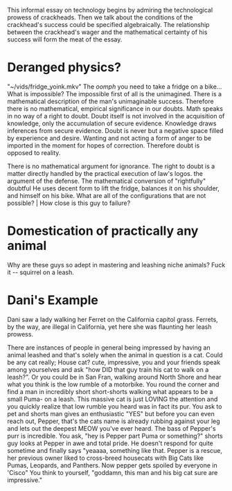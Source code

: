 This informal essay on technology begins by admiring the technological prowess of crackheads.
Then we talk about the conditions of the crackhead's success could be specified algebraically.
The relationship between the crackhead's wager and the mathematical certainty of his success will form the meat of the essay.


# Deranged physics?
"~/vids/fridge_yoink.mkv"
The *oomph* you need to take a fridge on a bike...
What is impossible? The impossible first of all is the unimagined.
There is a mathematical description of the man's unimaginable success.
Therefore there is no mathematical, empirical significance in our doubts. 
Math speaks in no way of a right to doubt. 
Doubt itself is not involved in the acquisition of knowledge, only the accumulation of secure evidence. 
Knowledge draws inferences from secure evidence.
Doubt is never but a negative space filled by experience and desire.
Wanting and not acting  a form of anger to be imported in the moment for hopes of correction.
Therefore doubt is opposed to reality.



There is no mathematical argument for ignorance. The right to doubt is a matter directly handled by the practical execution of law's logos. the argument of the defense.
The mathematical conversion of "rightfully" doubtful
He uses decent form to lift the fridge, balances it on his shoulder, and himself on his bike. 
What are all of the configurations that are not possible? | How close is this guy to failure?

# Domestication of practically any animal
Why are these guys so adept in mastering and leashing niche animals?
Fuck it -- squirrel on a leash. 

# Dani's Example
Dani saw a lady walking her Ferret on the California capitol grass.
Ferrets, by the way, are illegal in California, yet here she was flaunting her leash prowess.

There are instances of people in general being impressed by having an animal leashed and that's solely when the animal in question is a cat. Could be any cat really; House cat? cute, impressive, you and your friends speak among yourselves and ask "how DID that guy train his cat to walk on a leash?". Or you could be in San Fran, walking around North Shore and hear what you think is the low rumble of a motorbike. You round the corner and find a man in incredibly short short-shorts  walking what appears to be  a small Puma- on a leash. This massive cat is just LOVING the attention and you quickly realize that low rumble you heard was in fact its pur. You ask to pet and shorts man gives an enthusiastic "YES" but before you can even reach out, Pepper, that's the cats name is already rubbing against your leg and lets out the deepest MEOW you've ever heard. The bass of Pepper's purr is incredible. You ask, "hey is Pepper part Puma or something?" shorts guy looks at Pepper in awe and total pride. He doesn't respond for quite sometime and finally says "yeaaaa, something like that. Pepper is a rescue, her previous owner liked to cross-breed housecats with Big Cats like Pumas, Leopards, and Panthers. Now pepper gets spoiled by everyone in 'Cisco"
You think to yourself, "goddamn, this man and his big cat sure are impressive."
